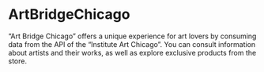 # ArtBridgeChicago
“Art Bridge Chicago” offers a unique experience for art lovers by consuming data from the API of the “Institute Art Chicago”. You can consult information about artists and their works, as well as explore exclusive products from the store.
